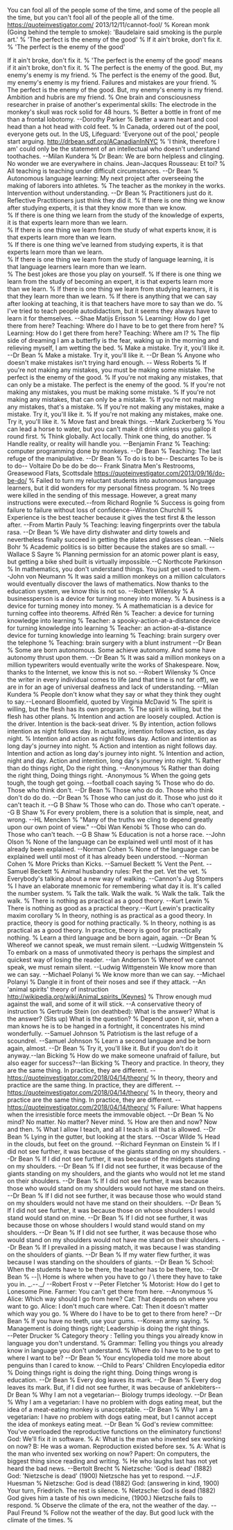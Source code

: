 You can fool all of the people some of the 
time, and some of the people all the time,
but you can't fool all of the people all of
the time. https://quoteinvestigator.com/
2013/12/11/cannot-fool/
%
Korean monk (Going behind the temple
to smoke): 'Baudelaire said smoking is
the purple art.'
%
'The perfect is the enemy of the good'
%
If it ain't broke, don't fix it.
%
'The perfect is the enemy of the good'

If it ain't broke, don't fix it.
%
'The perfect is the enemy of the good'
means if it ain't broke, don't fix it.
%
The perfect is the enemy of the good.
But, my enemy's enemy is my friend.
%
The perfect is the enemy of the good.
But, my enemy's enemy is my friend.
Failures and mistakes are your friend.
%
The perfect is the enemy of the good.
But, my enemy's enemy is my friend.
Ambition and hubris are my friend.
%
One brain and consciousness researcher
in praise of another\'s experimental skills:
The electrode in the monkey's skull was
rock solid for 48 hours.
%
Better a bottle in front of me
than a frontal lobotomy.
--Dorothy Parker
%
Better a warm heart and cool head
than a hot head with cold feet.
%
In Canada, ordered out of the pool,
everyone gets out.
In the US, Lifeguard: 'Everyone out 
of the pool,' people start arguing.
http://drbean.sdf.org/ACanadianInNYC
%
'I think, therefore I am' could only
be the statement of an intellectual
who doesn't understand toothaches.
--Milan Kundera
%
Dr Bean: We are born helpless and clinging.
No wonder we are everywhere in chains.
Jean-Jacques Rousseau: Et toi?
%
All teaching is teaching 
under difficult circumstances.
--Dr Bean
%
Autonomous language learning:
My next project after overseeing
the making of laborers into athletes.
%
The teacher as the monkey in the works.
Intervention without understanding.
--Dr Bean
%
Practitioners just do it.
Reflective Practitioners just think they
did it.
%
If there is one thing we know after
studying experts, it is that
they know more than we know.  
%
If there is one thing we learn from the
study of the knowledge of experts, it is that
experts learn more than we learn.  
%
If there is one thing we learn from the
study of what experts know, it is that
experts learn more than we learn.  
%
If there is one thing we've learned
from studying experts, it is that
experts learn more than we learn.  
%
If there is one thing we learn from the 
study of language learning, it is that
language learners learn more than we learn.  
%
The best jokes are 
those you play on
yourself.
%
If there is one thing we learn from the
study of becoming an expert, it is that
experts learn more than we learn.
%
If there is one thing we learn from
studying learners, it is that
they learn more than we learn.
%
If there is anything that we can say after
looking at teaching, it is that teachers
have more to say than we do.
%
I've tried to teach people autodidactism,
but it seems they always have to learn it for
themselves. --Shae Matijs Erisson
%
Learning: How do I get there from here?
Teaching: Where do I have to be to get
there from here?
%
Learning: How do I get there from here?
Teaching: Where am I?
%
The flip side of dreaming I am a butterfly
is the fear, waking up in the morning and
relieving myself, I am wetting the bed.
%
Make a mistake.
Try it, you'll like it.
--Dr Bean
%
Make a mistake. Try it, you'll like it.
--Dr Bean
%
Anyone who doesn't make mistakes 
isn't trying hard enough.
-- Wess Roberts
%
If you're not making any mistakes,
you must be making some mistake. The
perfect is the enemy of the good.
%
If you're not making any mistakes,
that can only be a mistake. The
perfect is the enemy of the good.
%
If you're not making any mistakes,
you must be making some mistake.
%
If you're not making any mistakes,
that can only be a mistake.
%
If you're not making any mistakes,
that's a mistake.
%
If you're not making any mistakes,
make a mistake. Try it, you'll like it.
%
If you're not making any mistakes,
make one. Try it, you'll like it.
%
Move fast and break things.
--Mark Zuckerberg
%
You can lead a horse to water,
but you can't make it drink
unless you gallop it round first.
%
Think globally.
Act locally.
Think one thing, do another.
%
Handle reality, or reality will handle you.
--Benjamin Franz
%
Teaching: computer programming
done by monkeys.
--Dr Bean
%
Teaching: The last refuge of the manipulative.
--Dr Bean
%
To do is to be-- Descartes
To be is to do-- Voltaire
Do be do be do-- Frank Sinatra
Men's Restrooms, Greasewood Flats, Scottsdale
https://quoteinvestigator.com/2013/09/16/do-be-do/
%
Failed to turn my reluctant students into
autonomous language learners, but it did
wonders for my personal fitness program.
%
No trees were killed in the sending of this
message. However, a great many instructions
were executed.--from Richard Rognlie
%
Success is going from failure
to failure without loss of
confidence--Winston Churchill
%
Experience is the best teacher because it 
gives the test first & the lesson after.
--From Martin Pauly
%
Teaching: leaving 
fingerprints over the tabula rasa.
--Dr Bean
%
We have dirty dishwater and dirty towels and
nevertheless finally succeed in getting the
plates and glasses clean.
--Niels Bohr
%
Academic politics is so bitter because the stakes
are so small.
--Wallace S Sayre
%
Planning permission for an atomic power plant
is easy, but getting a bike shed built is
virtually impossible.--C Northcote Parkinson
%
In mathematics, you don't understand things.
You just get used to them.
--John von Neumann
%
It was said a million monkeys on a million
calculators would eventually discover the
laws of mathematics. Now thanks to the
education system, we know this is not so.
--Robert Wilensky
%
A businessperson is a device
for turning money into money.
%
A business is a device for
turning money into money.
%
A mathematician is a device for
turning coffee into theorems.
Alfréd Rén
%
Teacher: a device for turning
knowledge into learning
%
Teacher: a spooky-action-at-a-distance
device for turning knowledge into
learning
%
Teacher: an action-at-a-distance
device for turning knowledge into
learning
%
Teaching: brain surgery
over the telephone
%
Teaching: brain surgery
with a blunt instrument
--Dr Bean
%
Some are born autonomous. Some achieve
autonomy. And some have autonomy thrust
upon them. --Dr Bean
%
It was said a million monkeys on a million
typewriters would eventually write the works
of Shakespeare. Now, thanks to the Internet,
we know this is not so. --Robert Wilensky
%
Once the writer in every individual comes to
life (and that time is not far off), we are
in for an age of universal deafness and
lack of understanding. --Milan Kundera
%
People don't know what they say or what they
think they ought to say.--Leonard Bloomfield, 
quoted by Virginia McDavid
%
The spirit is willing, but the
flesh has its own program.
%
The spirit is willing, but the
flesh has other plans.
%
Intention and action are loosely
coupled. Action is the driver.
Intention is the back-seat driver.
%
By intention, action follows intention
as night follows day. In actuality, 
intention follows action, as day night.
%
Intention and action as night
follows day. Action and intention
as long day's journey into night.
%
Action and intention as night
follows day. Intention and action
as long day's journey into night.
%
Intention and action, night and
day. Action and intention,
long day's journey into night.
%
Rather than do things right,
Do the right thing. 
--Anonymous
%
Rather than doing the right thing,
Doing things right. 
-Anonymous
%
When the going gets tough,
the tough get going.
--football coach saying
%
Those who do do.
Those who think don't.
--Dr Bean
%
Those who do do.
Those who think don't do do do.
--Dr Bean
%
Those who can just do it.
Those who just do it can't teach it.
--G B Shaw
%
Those who can do.
Those who can't operate.
--G B Shaw
%
For every problem, there is a solution that is
simple, neat, and wrong.
--HL Mencken 
%
"Many of the truths we cling to depend 
greatly upon our own point of view." 
--Obi Wan Kenobi
%
Those who can do.
Those who can't teach.
--G B Shaw
%
Education is not a horse race.
--John Olson
%
None of the language can be explained well
until most of it has already been explained.
--Norman Cohen
%
None of the language can be explained well
until most of it has already been understood.
--Norman Cohen
%
More Pricks than Kicks.
--Samuel Beckett
%
Vent the Pent.
--Samuel Beckett
%
Animal husbandry rules:
Pet the pet.
Vet the vet.
%
Everybody's talking about 
a new way of walking.
--Cannon's Jug Stompers
%
I have an elaborate mnemonic for
remembering what day it is. It's
called the number system.
%
Talk the talk.
Walk the walk.
%
Walk the talk.
Talk the walk.
%
There is nothing as practical as a 
good theory.
--Kurt Lewin
%
There is nothing as good as a 
practical theory.--Kurt Lewin's 
practicality maxim corollary
%
In theory, nothing is as practical
as a good theory. In practice, theory
is good for nothing practically.
%
In theory, nothing is as practical
as a good theory. In practice, theory
is good for practically nothing.
%
Learn a third language and 
be born again, again.
--Dr Bean
%
Whereof we cannot speak, we must remain silent.
--Ludwig Wittgenstein
%
To embark on a mass of unmotivated theory is
perhaps the simplest and quickest way of
losing the reader. --Ian Anderson
%
Whereof we cannot speak, we must remain silent.
--Ludwig Wittgenstein
We know more than we can say.
--Michael Polanyi
%
We know more than we can say.
--Michael Polanyi
%
Dangle it in front of their
noses and see if they attack.
--An 'animal spirits' theory of instruction
http://wikipedia.org/wiki/Animal_spirits_(Keynes)
%
Throw enough mud against the wall,
and some of it will stick.
--A conservative theory of instruction
%
Gertrude Stein (on deathbed): What is the
answer? What is the answer? (Sits up)
What is the question?
%
Depend upon it, sir, when a man knows he is 
to be hanged in a fortnight, it concentrates
his mind wonderfully.
--Samuel Johnson
%
Patriotism is the last refuge of a scoundrel.
--Samuel Johnson
%
Learn a second language and 
be born again, almost.
--Dr Bean
%
Try it, you'll like it. But if you
don't do it anyway.--Ian Bicking
%
How do we make someone unafraid of failure,
but also eager for success?--Ian Bicking
%
Theory and practice. In theory, they are the same
thing. In practice, they are different.
--https://quoteinvestigator.com/2018/04/14/theory/
%
In theory, theory and practice are the same
thing. In practice, they are different.
--https://quoteinvestigator.com/2018/04/14/theory/
%
In theory, theory and practice are the same
thing. In practice, they are different.
--https://quoteinvestigator.com/2018/04/14/theory/
%
Failure: What happens when the irresistible
force meets the immovable object.
--Dr Bean
%
No mind? No matter.
No matter? Never mind.
%
How are then and now?
Now and then.
%
What I allow I teach,
and all I teach is all that is allowed.
--Dr Bean
%
Lying in the gutter,
but looking at the stars.
--Oscar Wilde
%
Head in the clouds,
but feet on the ground.
--Richard Feynman on Einstein
%
If I did not see further, it was because of the
giants standing on my shoulders.
--Dr Bean
%
If I did not see further, it was because of the
midgets standing on my shoulders.
--Dr Bean
%
If I did not see further, it was because of the
giants standing on my shoulders, and the giants 
who would not let me stand on their shoulders.
--Dr Bean
%
If I did not see further, it was because those
who would stand on my shoulders would not
have me stand on theirs.
--Dr Bean
%
If I did not see further, it was because those
who would stand on my shoulders would not
have me stand on their shoulders.
--Dr Bean
%
If I did not see further, it was because those
on whose shoulders I would stand would stand on
mine.
--Dr Bean
%
If I did not see further, it was because those
on whose shoulders I would stand would stand on
my shoulders.
--Dr Bean
%
If I did not see further, it was because those
who would stand on my shoulders would not
have me stand on their shoulders.
--Dr Bean
%
If I prevailed in a pissing match, it was
because I was standing on the shoulders
of giants.
--Dr Bean
%
If my water flew further, it was because
I was standing on the shoulders of giants.
--Dr Bean
%
School: When the students have to be there,
the teacher has to be there, too.
--Dr Bean
%
_--_|\    Home is where when you have to go
/      \   there they have to take you in.
\_.--._/   --Robert Frost
v --Peter Fletcher
%
Motorist: How do I get to Lonesome Pine.
Farmer: You can't get there from here.
--Anonymous 
%
Alice: Which way should I go from here? 
Cat: That depends on where you want to go.
Alice: I don't much care where. Cat: Then it 
doesn't matter which way you go.
%
Where do I have to be to get to
there from here?
--Dr Bean
%
If you have no teeth,
use your gums.
--Korean army saying.
%
Management is doing things right; 
Leadership is doing the right things.    
--Peter Drucker
%
Category theory : Telling you things
you already know in language you
don't understand.
%
Grammar: Telling you things you already
know in language you don't understand.
%
Where do I have to be to get to
where I want to be?
--Dr Bean
%
Your encylopedia told me more about penguins
than I cared to know.
--Child to Pears' Children Encylopedia editor
%
Doing things right is doing the right thing. 
Doing things wrong is education.
--Dr Bean
%
Every dog leaves its mark.
--Dr Bean
%
Every dog leaves its mark. But,
if I did not see further, it was
because of anklebiters--Dr Bean
%
Why I am not a vegetarian--
Biology trumps ideology.
--Dr Bean
%
Why I am a vegetarian: I have no problem with
dogs eating meat, but the idea of a meat-eating
monkey is unacceptable. --Dr Bean
%
Why I am a vegetarian: I have no problem with
dogs eating meat, but I cannot accept the idea
of monkeys eating meat. --Dr Bean
%
God's review committee:
You've overloaded the reproductive
functions on the eliminatory functions!
God:
We'll fix it in software.
%
A: What is the man who invented sex working on now?
B: He was a woman. Reproduction existed before sex.
%
A: What is the man who invented sex working on now?
Papert: On computers, the biggest thing since
reading and writing.
%
He who laughs last has not yet heard
the bad news. --Bertolt Brecht
%
Nietzsche: 'God is dead' (1882)
God: 'Nietzsche is dead' (1900)
Nietzsche has yet to respond.
--J.F. Huesman
%
Nietzsche: God is dead (1882)
God: (answering in kind, 1900)
Your turn, Friedrich.
The rest is silence.
%
Nietzsche: God is dead (1882)
God gives him a taste of his
own medicine, (1900.)
Nietzsche fails to respond.
%
Observe the climate of the era,
not the weather of the day.
--Paul Freund
%
Follow not the weather of the day.
But good luck with the climate of
the times.
%
